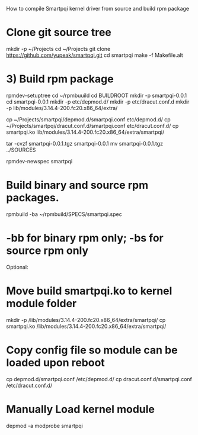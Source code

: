 How to compile Smartpqi kernel driver from source and build rpm package

# Clone git source tree 

  mkdir -p ~/Projects
  cd ~/Projects
  git clone https://github.com/yupeak/smartpqi.git
  cd smartpqi
  make -f Makefile.alt


# 3) Build rpm package

rpmdev-setuptree 
cd ~/rpmbuuild
cd BUILDROOT
mkdir -p smartpqi-0.0.1
cd smartpqi-0.0.1
mkdir -p etc/depmod.d/
mkdir -p etc/dracut.conf.d
mkdir -p lib/modules/3.14.4-200.fc20.x86_64/extra/

cp ~/Projects/smartpqi/depmod.d/smartpqi.conf etc/depmod.d/
cp ~/Projects/smartpqi/dracut.conf.d/smartpqi.conf etc/dracut.conf.d/
cp smartpqi.ko lib/modules/3.14.4-200.fc20.x86_64/extra/smartpqi/

tar -cvzf smartpqi-0.0.1.tgz smartpqi-0.0.1
mv smartpqi-0.0.1.tgz ../SOURCES

rpmdev-newspec smartpqi

# Build binary and source rpm packages.
rpmbuild -ba ~/rpmbuild/SPECS/smartpqi.spec
# -bb for binary rpm only; -bs for source rpm only

Optional:

# Move build smartpqi.ko to kernel module folder

mkdir -p /lib/modules/3.14.4-200.fc20.x86_64/extra/smartpqi/
cp smartpqi.ko /lib/modules/3.14.4-200.fc20.x86_64/extra/smartpqi/

# Copy config file so module can be loaded upon reboot

cp depmod.d/smartpqi.conf /etc/depmod.d/
cp dracut.conf.d/smartpqi.conf /etc/dracut.conf.d/

# Manually Load kernel module

depmod -a
modprobe smartpqi
